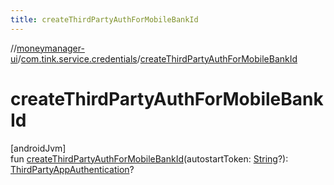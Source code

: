 ```yaml
---
title: createThirdPartyAuthForMobileBankId
---
```

//[moneymanager-ui](../../index.html)/[com.tink.service.credentials](index.html)/[createThirdPartyAuthForMobileBankId](create-third-party-auth-for-mobile-bank-id.html)



# createThirdPartyAuthForMobileBankId



[androidJvm]\
fun [createThirdPartyAuthForMobileBankId](create-third-party-auth-for-mobile-bank-id.html)(autostartToken: [String](https://kotlinlang.org/api/latest/jvm/stdlib/kotlin/-string/index.html)?): [ThirdPartyAppAuthentication](../com.tink.model.authentication/-third-party-app-authentication/index.html)?




